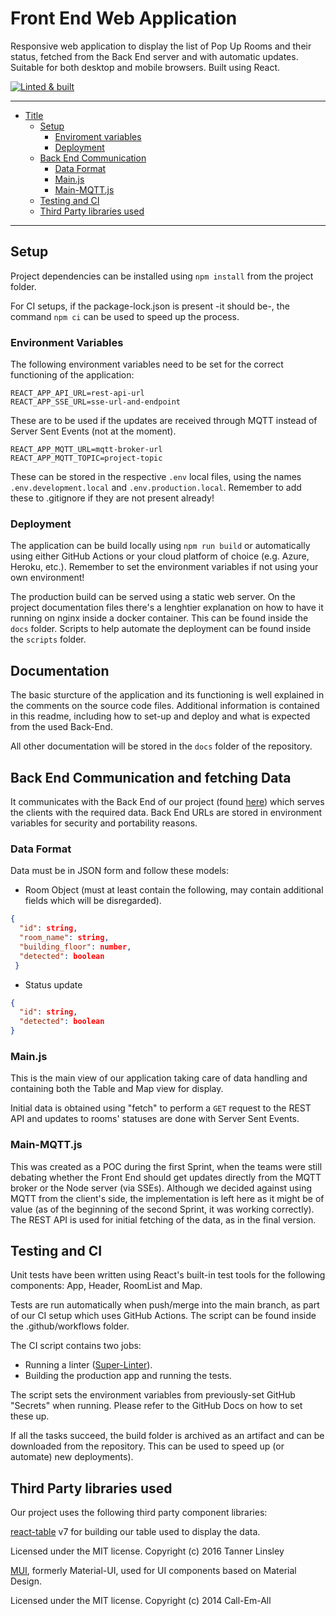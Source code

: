 # Front End Web Application

Responsive web application to display the list of Pop Up Rooms and their status, fetched from the Back End server and with automatic updates. Suitable for both desktop and mobile browsers. Built using React.

[![Linted & built](https://github.com/Popup-Meeting-Rooms-Project/Frontend/actions/workflows/ci.yml/badge.svg?branch=main)](https://github.com/Popup-Meeting-Rooms-Project/Frontend/actions/workflows/ci.yml)

----

- [Title](#front-end-web-application)
  - [Setup](#setup)
    - [Enviroment variables](#environment-variables)
    - [Deployment](#deployment)
  - [Back End Communication](#back-end-communication-and-fetching-data)
    - [Data Format](#data-format)
    - [Main.js](#mainjs)
    - [Main-MQTT.js](#main-mqttjs)
  - [Testing and CI](#testing-and-ci)
  - [Third Party libraries used](#third-party-libraries-used)


----

## Setup

Project dependencies can be installed using `npm install` from the project folder.

For CI setups, if the package-lock.json is present -it should be-, the command `npm ci` can be used to speed up the process.

### Environment Variables

The following environment variables need to be set for the correct functioning of the application:

    REACT_APP_API_URL=rest-api-url
    REACT_APP_SSE_URL=sse-url-and-endpoint

These are to be used if the updates are received through MQTT instead of Server Sent Events (not at the moment).

    REACT_APP_MQTT_URL=mqtt-broker-url
    REACT_APP_MQTT_TOPIC=project-topic

These can be stored in the respective `.env` local files, using the names `.env.development.local` and `.env.production.local`. Remember to add these to .gitignore if they are not present already!


### Deployment

The application can be build locally using `npm run build` or automatically using either GitHub Actions or your cloud platform of choice (e.g. Azure, Heroku, etc.). Remember to set the environment variables if not using your own environment!

The production build can be served using a static web server. On the project documentation files there's a lenghtier explanation on how to have it running on nginx inside a docker container. This can be found inside the `docs` folder. Scripts to help automate the deployment can be found inside the `scripts` folder.


## Documentation

The basic sturcture of the application and its functioning is well explained in the comments on the source code files. Additional information is contained in this readme, including how to set-up and deploy and what is expected from the used Back-End.

All other documentation will be stored in the `docs` folder of the repository.


## Back End Communication and fetching Data

It communicates with the Back End of our project (found [here](https://github.com/Popup-Meeting-Rooms-Project/Backend)) which serves the clients with the required data. Back End URLs are stored in environment variables for security and portability reasons.

### Data Format

Data must be in JSON form and follow these models:
- Room Object (must at least contain the following, may contain additional fields which will be disregarded).
```json
{
  "id": string,
  "room_name": string,
  "building_floor": number,
  "detected": boolean
 }
 ```
  

- Status update
```json
{
  "id": string,
  "detected": boolean
}
```


### Main.js

This is the main view of our application taking care of data handling and containing both the Table and Map view for display.

Initial data is obtained using "fetch" to perform a `GET` request to the REST API and updates to rooms' statuses are done with Server Sent Events.


### Main-MQTT.js

This was created as a POC during the first Sprint, when the teams were still debating whether the Front End should get updates directly from the MQTT broker or the Node server (via SSEs). Although we decided against using MQTT from the client's side, the implementation is left here as it might be of value (as of the beginning of the second Sprint, it was working correctly). The REST API is used for initial fetching of the data, as in the final version.


## Testing and CI

Unit tests have been written using React's built-in test tools for the following components: App, Header, RoomList and Map.

Tests are run automatically when push/merge into the main branch, as part of our CI setup which uses GitHub Actions. The script can be found inside the .github/workflows folder.

The CI script contains two jobs:

- Running a linter ([Super-Linter](https://github.com/github/super-linter)).
- Building the production app and running the tests.

The script sets the environment variables from previously-set GitHub "Secrets" when running. Please refer to the GitHub Docs on how to set these up.

If all the tasks succeed, the build folder is archived as an artifact and can be downloaded from the repository. This can be used to speed up (or automate) new deployments).


## Third Party libraries used

Our project uses the following third party component libraries:

[react-table](https://github.com/tannerlinsley/react-table) v7 for building our table used to display the data.

Licensed under the MIT license. Copyright (c) 2016 Tanner Linsley

[MUI](https://github.com/mui-org/material-ui), formerly Material-UI, used for UI components based on Material Design.

Licensed under the MIT license. Copyright (c) 2014 Call-Em-All
